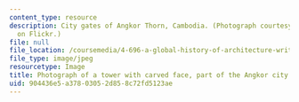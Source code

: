```yaml
---
content_type: resource
description: City gates of Angkor Thorn, Cambodia. (Photograph courtesy of shapeshift
  on Flickr.)
file: null
file_location: /coursemedia/4-696-a-global-history-of-architecture-writing-seminar-spring-2008/904436e5a37803052d858c72fd5123ae_4-696s08.jpg
file_type: image/jpeg
resourcetype: Image
title: Photograph of a tower with carved face, part of the Angkor city gates
uid: 904436e5-a378-0305-2d85-8c72fd5123ae
---
```

